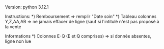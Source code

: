 Version: python 3.12.1

Instructions:
*) Remboursement => remplir "Date soin"
*) Tableau colonnes Y,Z,AA,AB => ne jamais effacer de ligne (sauf si l'intitulé n'est pas proposé à la vente



Informations
*) Colonnes E-Q (E et Q comprises) => si donnée absentes, ligne non lue
